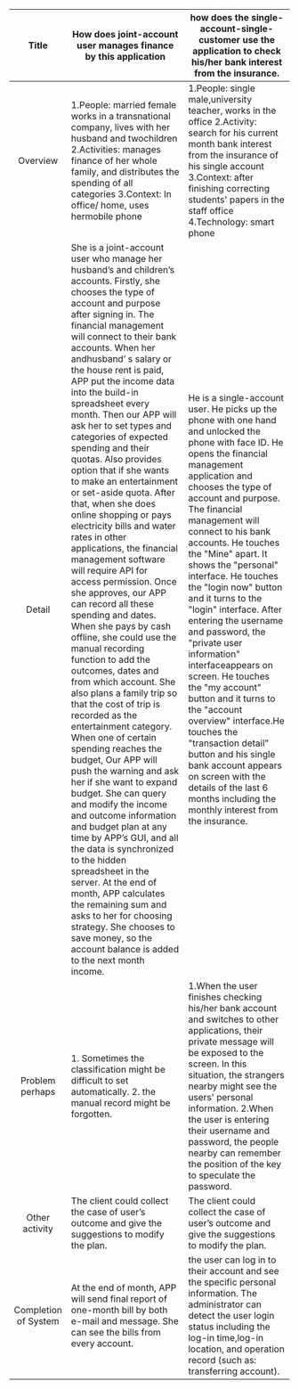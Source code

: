 |          Title         	| How does joint-account user manages finance by this application                                                                                                                                                                                                                                                                                                                                                                                                                                                                                                                                                                                                                                                                                                                                                                                                                                                                                                                                                                                                                                                                                                                                                                                                                                                                                                                                                                                                                                                    	| how does the single-account-single-customer use the application to check his/her bank interest from the insurance.                                                                                                                                                                                                                                                                                                                                                                                                                                                                                                                                                                                                                                                                       	|
|:----------------------:	|--------------------------------------------------------------------------------------------------------------------------------------------------------------------------------------------------------------------------------------------------------------------------------------------------------------------------------------------------------------------------------------------------------------------------------------------------------------------------------------------------------------------------------------------------------------------------------------------------------------------------------------------------------------------------------------------------------------------------------------------------------------------------------------------------------------------------------------------------------------------------------------------------------------------------------------------------------------------------------------------------------------------------------------------------------------------------------------------------------------------------------------------------------------------------------------------------------------------------------------------------------------------------------------------------------------------------------------------------------------------------------------------------------------------------------------------------------------------------------------------------------------------	|------------------------------------------------------------------------------------------------------------------------------------------------------------------------------------------------------------------------------------------------------------------------------------------------------------------------------------------------------------------------------------------------------------------------------------------------------------------------------------------------------------------------------------------------------------------------------------------------------------------------------------------------------------------------------------------------------------------------------------------------------------------------------------------	|
|         Overview       	| 1.People: married female works in a transnational company, lives with her  husband and twochildren 2.Activities: manages finance of her whole family, and distributes the spending of all categories 3.Context: In office/ home, uses hermobile phone                                                                                                                                                                                                                                                                                                                                                                                                                                                                                                                                                                                                                                                                                                                                                                                                                                                                                                                                                                                                                                                                                                                                                                                                                                                              	| 1.People: single male,university teacher, works in the office 2.Activity: search for his current month bank interest from the insurance of his  single account 3.Context: after finishing correcting students' papers in the staff office 4.Technology: smart phone                                                                                                                                                                                                                                                                                                                                                                                                                                                                                                                      	|
|              Detail    	| She is a joint-account user who manage her husband’s and children’s accounts. Firstly, she chooses the type of account and purpose after signing in. The financial management will connect to their bank accounts. When her andhusband’ s salary or the house rent is paid, APP put the income data into the build-in spreadsheet every month. Then our APP will ask her to set types and categories of expected spending and their quotas. Also provides option that if she wants to make an entertainment or set-aside quota. After that, when she does online shopping or pays electricity bills and water rates in other applications, the financial management software will require API for access permission. Once she approves, our APP can record all these spending and dates. When she pays by cash offline, she could use the manual recording function to add the outcomes, dates and from which account. She also plans a family trip so that the cost of trip is recorded as the entertainment category. When one of certain spending reaches the budget, Our APP will push the warning and ask her if she want to expand budget. She can query and modify the income and outcome information and budget plan at any time by APP’s GUI, and all the data is synchronized to the hidden spreadsheet in the server. At the end of month, APP calculates the remaining sum and asks to her for choosing strategy. She chooses to save money, so the account balance is added to the next month income. 	|      He is a single-account user. He picks up the phone with one hand and unlocked  the phone with face ID. He opens the financial management application and chooses the type of account and purpose. The financial management will connect to his bank accounts. He touches the "Mine" apart. It shows the "personal" interface. He touches the "login now" button and it turns to the "login" interface. After entering the  username and password, the "private user information" interfaceappears on screen. He touches the "my account" button and it turns to the "account overview" interface.He touches the "transaction detail" button and his single bank account appears on screen with the details of the last 6 months including the monthly interest from the  insurance. 	|
|      Problem perhaps   	|   1. Sometimes the classification might be difficult to set automatically. 2. the manual record might be forgotten.                                                                                                                                                                                                                                                                                                                                                                                                                                                                                                                                                                                                                                                                                                                                                                                                                                                                                                                                                                                                                                                                                                                                                                                                                                                                                                                                                                                                	| 1.When the user finishes checking his/her bank account and switches to other   applications, their private message will be exposed to the screen. In this   situation, the strangers nearby might see the users' personal information.   2.When the user is entering their username and password, the people nearby can   remember the position of the key to speculate the password.                                                                                                                                                                                                                                                                                                                                                                                                    	|
|     Other activity     	|  The client could collect the case of user’s outcome and give the suggestions  to modify the plan.                                                                                                                                                                                                                                                                                                                                                                                                                                                                                                                                                                                                                                                                                                                                                                                                                                                                                                                                                                                                                                                                                                                                                                                                                                                                                                                                                                                                                 	|  The client could collect the case of user’s outcome and give the suggestions to  modify the plan.                                                                                                                                                                                                                                                                                                                                                                                                                                                                                                                                                                                                                                                                                       	|
|  Completion of System  	|  At the end of month, APP will send final report of one-month bill by both e-mail and message. She can see the bills from every account.                                                                                                                                                                                                                                                                                                                                                                                                                                                                                                                                                                                                                                                                                                                                                                                                                                                                                                                                                                                                                                                                                                                                                                                                                                                                                                                                                                           	| the user can log in to their account and see the specific personal information. The administrator can detect the user login status including the log-in time,log-in  location, and operation record (such as: transferring account).                                                                                                                                                                                                                                                                                                                                                                                                                                                                                                                                                     	|